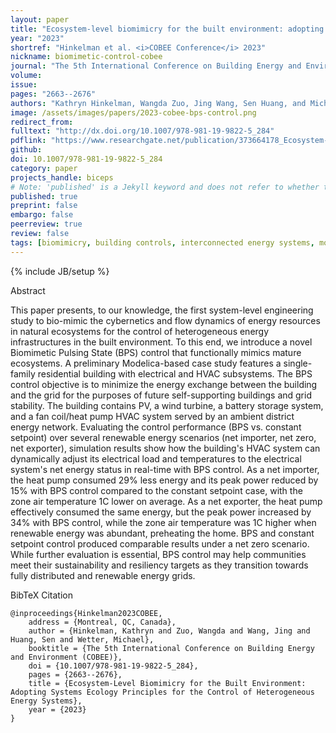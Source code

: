 ```yaml
---
layout: paper
title: "Ecosystem-level biomimicry for the built environment: adopting systems ecology principles for the control of heterogeneous energy systems"
year: "2023"
shortref: "Hinkelman et al. <i>COBEE Conference</i> 2023"
nickname: biomimetic-control-cobee
journal: "The 5th International Conference on Building Energy and Environment"
volume: 
issue: 
pages: "2663--2676"
authors: "Kathryn Hinkelman, Wangda Zuo, Jing Wang, Sen Huang, and Michael Wetter"
image: /assets/images/papers/2023-cobee-bps-control.png
redirect_from: 
fulltext: "http://dx.doi.org/10.1007/978-981-19-9822-5_284"
pdflink: "https://www.researchgate.net/publication/373664178_Ecosystem-Level_Biomimicry_for_the_Built_Environment_Adopting_Systems_Ecology_Principles_for_the_Control_of_Heterogeneous_Energy_Systems"
github: 
doi: 10.1007/978-981-19-9822-5_284
category: paper
projects_handle: biceps
# Note: 'published' is a Jekyll keyword and does not refer to whether the paper is published, but rather to whether this Markdown should be part of the rendered site.
published: true
preprint: false
embargo: false	
peerreview: true
review: false
tags: [biomimicry, building controls, interconnected energy systems, modelica, resiliency]
---
```

{% include JB/setup %}

<div class="bigspacer"></div>
<div class="head">Abstract</div>
<div class="spacer"></div>

This paper presents, to our knowledge, the first system-level engineering study to bio-mimic the 
cybernetics and flow dynamics of energy resources in natural ecosystems for the control of heterogeneous 
energy infrastructures in the built environment. To this end, we introduce a novel Biomimetic Pulsing 
State (BPS) control that functionally mimics mature ecosystems. A preliminary Modelica-based case study 
features a single-family residential building with electrical and HVAC subsystems. The BPS control 
objective is to minimize the energy exchange between the building and the grid for the purposes of 
future self-supporting buildings and grid stability. The building contains PV, a wind turbine, a 
battery storage system, and a fan coil/heat pump HVAC system served by an ambient district energy 
network. Evaluating the control performance (BPS vs. constant setpoint) over several renewable energy 
scenarios (net importer, net zero, net exporter), simulation results show how the building's HVAC 
system can dynamically adjust its electrical load and temperatures to the electrical system's net 
energy status in real-time with BPS control. As a net importer, the heat pump consumed 29% less 
energy and its peak power reduced by 15% with BPS control compared to the constant setpoint case, 
with the zone air temperature 1C lower on average. As a net exporter, the heat pump effectively 
consumed the same energy, but the peak power increased by 34% with BPS control, while the zone air 
temperature was 1C higher when renewable energy was abundant, preheating the home. BPS and constant 
setpoint control produced comparable results under a net zero scenario. While further evaluation is 
essential, BPS control may help communities meet their sustainability and resiliency targets as they 
transition towards fully distributed and renewable energy grids.


<div class="bigspacer"></div>
<div class="head">BibTeX Citation</div>
<div class="spacer"></div>

```
@inproceedings{Hinkelman2023COBEE,
	address = {Montreal, QC, Canada},
	author = {Hinkelman, Kathryn and Zuo, Wangda and Wang, Jing and Huang, Sen and Wetter, Michael},
	booktitle = {The 5th International Conference on Building Energy and Environment (COBEE)},
	doi = {10.1007/978-981-19-9822-5_284},
	pages = {2663--2676},
	title = {Ecosystem-Level Biomimicry for the Built Environment: Adopting Systems Ecology Principles for the Control of Heterogeneous Energy Systems},
	year = {2023}
}
```
